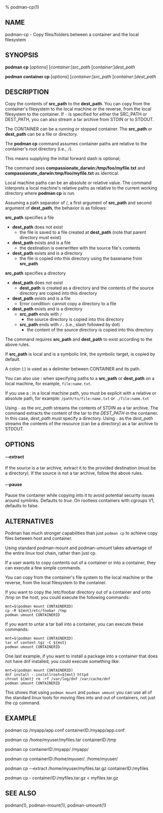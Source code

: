 % podman-cp(1)

## NAME
podman\-cp - Copy files/folders between a container and the local filesystem

## SYNOPSIS
**podman cp** [*options*] [*container*:]*src_path* [*container*:]*dest_path*

**podman container cp** [*options*] [*container*:]*src_path* [*container*:]*dest_path*

## DESCRIPTION
Copy the contents of **src_path** to the **dest_path**. You can copy from the container's filesystem to the local machine or the reverse, from the local filesystem to the container.
If `-` is specified for either the SRC_PATH or DEST_PATH, you can also stream a tar archive from STDIN or to STDOUT.

The CONTAINER can be a running or stopped container. The **src_path** or **dest_path** can be a file or directory.

The **podman cp** command assumes container paths are relative to the container's root directory (i.e., `/`).

This means supplying the initial forward slash is optional;

The command sees **compassionate_darwin:/tmp/foo/myfile.txt** and **compassionate_darwin:tmp/foo/myfile.txt** as identical.

Local machine paths can be an absolute or relative value.
The command interprets a local machine's relative paths as relative to the current working directory where **podman cp** is run.

Assuming a path separator of /, a first argument of **src_path** and second argument of **dest_path**, the behavior is as follows:

**src_path** specifies a file
  - **dest_path** does not exist
    - the file is saved to a file created at **dest_path** (note that parent directory must exist)
  - **dest_path** exists and is a file
    - the destination is overwritten with the source file's contents
  - **dest_path** exists and is a directory
    - the file is copied into this directory using the basename from **src_path**

**src_path** specifies a directory
  - **dest_path** does not exist
    - **dest_path** is created as a directory and the contents of the source directory are copied into this directory
  - **dest_path** exists and is a file
    - Error condition: cannot copy a directory to a file
  - **dest_path** exists and is a directory
    - **src_path** ends with `/`
      - the source directory is copied into this directory
    - **src_path** ends with `/.` (i.e., slash followed by dot)
      - the content of the source directory is copied into this directory

The command requires **src_path** and **dest_path** to exist according to the above rules.

If **src_path** is local and is a symbolic link, the symbolic target, is copied by default.

A colon (:) is used as a delimiter between CONTAINER and its path.

You can also use : when specifying paths to a **src_path** or **dest_path** on a local machine, for example, `file:name.txt`.

If you use a : in a local machine path, you must be explicit with a relative or absolute path, for example:
	`/path/to/file:name.txt` or `./file:name.txt`

Using `-` as the *src_path* streams the contents of STDIN as a tar archive. The command extracts the content of the tar to the *DEST_PATH* in the container. In this case, *dest_path* must specify a directory. Using `-` as the *dest_path* streams the contents of the resource (can be a directory) as a tar archive to STDOUT.

## OPTIONS

#### **--extract**

If the source is a tar archive, extract it to the provided destination (must be a directory).  If the source is not a tar archive, follow the above rules.

#### **--pause**

Pause the container while copying into it to avoid potential security issues around symlinks. Defaults to *true*. On rootless containers with cgroups V1, defaults to false.

## ALTERNATIVES

Podman has much stronger capabilities than just `podman cp` to achieve copy files between host and container.

Using standard podman-mount and podman-umount takes advantage of the entire linux tool chain, rather
then just cp.

If a user wants to copy contents out of a container or into a container, they can execute a few simple commands.

You can copy from the container's file system to the local machine or the reverse, from the local filesystem to the container.

If you want to copy the /etc/foobar directory out of a container and onto /tmp on the host, you could execute the following commands:

	mnt=$(podman mount CONTAINERID)
	cp -R ${mnt}/etc/foobar /tmp
	podman umount CONTAINERID

If you want to untar a tar ball into a container, you can execute these commands:

	mnt=$(podman mount CONTAINERID)
	tar xf content.tgz -C ${mnt}
	podman umount CONTAINERID

One last example, if you want to install a package into a container that
does not have dnf installed, you could execute something like:

	mnt=$(podman mount CONTAINERID)
	dnf install --installroot=${mnt} httpd
	chroot ${mnt} rm -rf /var/log/dnf /var/cache/dnf
	podman umount CONTAINERID

This shows that using `podman mount` and `podman umount` you can use all of the
standard linux tools for moving files into and out of containers, not just
the cp command.

## EXAMPLE

podman cp /myapp/app.conf containerID:/myapp/app.conf

podman cp /home/myuser/myfiles.tar containerID:/tmp

podman cp containerID:/myapp/ /myapp/

podman cp containerID:/home/myuser/. /home/myuser/

podman cp --extract /home/myuser/myfiles.tar.gz containerID:/myfiles

podman cp - containerID:/myfiles.tar.gz < myfiles.tar.gz

## SEE ALSO
podman(1), podman-mount(1), podman-umount(1)

